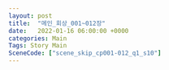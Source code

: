 ```yaml
---
layout: post
title:  "메인_회상_001~012장"
date:   2022-01-16 06:00:00 +0000
categories: Main
Tags: Story Main
SceneCode: ["scene_skip_cp001-012_q1_s10"]
---
```

